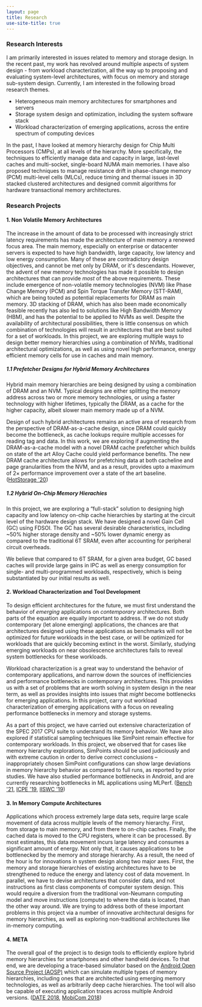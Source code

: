 ```yaml
---
layout: page
title: Research
use-site-title: true
---
```


### Research Interests
I am primarily interested in issues related to memory and storage design. 
In the recent past, my work has revolved around multiple aspects of system 
design - from workload characterization, all the way up to proposing and 
evaluating system-level architectures, with focus on memory and storage 
sub-system design. Currently, I am interested in the following broad 
research themes.

* Heterogeneous main memory architectures for smartphones and servers
* Storage system design and optimization, including the system software stack
* Workload characterization of emerging applications, across the entire spectrum of computing devices

In the past, I have looked at memory hierarchy design for Chip Multi Processors (CMPs), at all levels of the hierarchy. More specifically, the techniques to efficiently manage data and capacity in large, last-level caches and multi-socket, single-board NUMA main memories. I have also proposed techniques to manage resistance drift in phase-change memory (PCM) multi-level cells (MLCs), reduce timing and thermal issues in 3D stacked clustered architectures and designed commit algorithms for hardware transactional memory architectures.

### Research Projects
#### **1. Non Volatile Memory Architectures**
The increase in the amount of data to be processed with increasingly strict 
latency requirements has made the architecture of main memory a renewed focus 
area. The main memory, especially on enterprise or datacenter servers is expected 
to have high bandwidth, large capacity, low
latency and low energy consumption. Many of these are contradictory design 
objectives, and cannot be met only by DRAM, or it's descendants. However, the 
advent of new memory technologies has made it possible to design architectures
that can provide *most* of the above requirements. These include emergence of 
non-volatile memory technologies (NVM) like Phase Change Memory (PCM) and Spin 
Torque Transfer Memory (STT-RAM), which are being touted as potential
replacements for DRAM as main memory. 3D stacking of DRAM, which has also 
been made economically feasible recently has also led to solutions like 
High Bandwidth Memory (HBM), and has the potential to be applied to NVMs as well.
Despite the availability of architectural possibilities, there is little 
consensus on which combination of technologies 
will result in architectures that are best suited for a set of workloads.
In this project, we are exploring multiple ways to design better
memory hierarchies using a combination of NVMs, traditional architectural 
optimizations, as well as using novel high performance, energy efficient 
memory cells for use in caches and main memory.

##### 1.1 Prefetcher Designs for Hybrid Memory Architectures
Hybrid main memory hierarchies are being designed by using a combination of DRAM 
and an NVM. Typical designs are either splitting the 
memory address across two or more memory technologies, or using a faster 
technology with higher lifetimes, typically the DRAM, as a cache for the higher 
capacity, albeit slower main memory made up of a NVM.

Design of such hybrid architectures remains an active area of research from the perspective of DRAM-as-a-cache design, since DRAM could quickly become the bottleneck, as cache lookups require multiple accesses for reading tag and data. In this work, we are exploring if augmenting the DRAM-as-a-cache model with a novel DRAM cache prefetcher which builds on state of the art Alloy Cache could yield performance benefits. The new DRAM cache architecture allows for prefetching data at both cacheline and page granularities from the NVM, and as a result, provides upto a maximum of 2× performance improvement over a state of the art baseline. (<a href="/pubs/hotstorage2020.pdf">HotStorage '20</a>)

##### 1.2 Hybrid On-Chip Memory Hierachies
In this project, we are exploring a “full-stack” solution to designing high
capacity and low latency on-chip cache hierarchies by starting at
the circuit level of the hardware design stack. We have designed a
novel Gain Cell (GC) using FDSOI. The GC has several
desirable characteristics, including ~50% higher storage density
and ~50% lower dynamic energy as compared to the traditional
6T SRAM, even after accounting for peripheral circuit overheads.

We believe that compared to 6T SRAM, for a
given area budget, GC based caches will provide large gains in IPC 
as well as energy consumption for single- and multi-programmed workloads,
respectively, which is being substantiated by our initial results as well.

#### **2. Workload Characterization and Tool Development**
To design efficient architectures for the future, we must first understand 
the behavior of *emerging* applications on *contemporary* architectures. 
Both parts of the equation are equally important to address. If we 
do not study contemporary (let alone emerging) applications, the chances
are that architectures designed using these applications as benchmarks
will not be optimized for future workloads in the best case, or will be 
optimized for workloads that are quickly becoming extinct in the worst. 
Similarly, studying emerging workloads on near obsolescence architectures 
fails to reveal system bottlenecks for these workloads. 


Workload characterization is a great way to understand the 
behavior of contemporary applications, and narrow down the sources of 
inefficiencies and performance bottlenecks in contemporary architectures. 
This provides us with a set of problems that are worth solving in system
design in the near term, as well as provides insights into issues that 
*might* become bottlenecks for emerging applications. In this project, 
carry out workload characterization of emerging applications with a 
focus on revealing performance bottlenecks in memory and storage systems. 


As a part of this project, we have carried out extensive characterization of the 
SPEC 2017 CPU suite to understand its memory behavior.
We have also explored if statistical sampling techniques like SimPoint 
remain effective for contemporary workloads. In this project, we observed that for cases like memory hierarchy explorations, SimPoints should 
be used judiciously and with extreme caution in order to derive correct conclusions – inappropriately chosen SimPoint configurations can show large deviations in memory hierarchy behavior as compared to full runs, as reported by prior studies. We have also studied performance bottlenecks in Android, and 
are currently researching bottlenecks in ML applications using MLPerf. (<a href="/pubs/bench2021.pdf">Bench '21</a>, <a href="/pubs/icpe2019b.pdf">ICPE '19</a>, <a href="/pubs/iiswc2019.pdf">IISWC '19</a>)

#### **3. In Memory Compute Architectures**
Applications which process extremely large data sets, require large scale movement 
of data across multiple levels of the memory hierarchy. First, from storage to
 main memory, and from there to on-chip caches. Finally, the cached data is moved
 to the CPU registers, where it can be processed. By most estimates, this 
 data movement incurs large latency and consumes a significant amount of 
 energy. Not only that, it causes applications to be bottlenecked by the 
 memory and storage hierarchy. As a result, the need of the hour is for 
 innovations in system design along two major axes. First, the memory and storage
  hierarchies of existing architectures have to be strengthened to reduce 
  the energy and latency cost of data movement. In parallel, we have to 
  devise architectures that consider data, and not instructions as first 
  class components of computer system design. This would require a diversion 
  from the traditional von-Neumann computing model and move instructions 
  (compute) to where the data is located, than the other way around. We are 
  trying to address both of these important problems in this project via a number of innovative architectural designs for memory hierarchies, as well as exploring non-traditional architectures like in-memory computing.

#### **4. META**
The overall goal of the project is to design tools to efficiently 
explore hybrid memory hierarchies for smartphones and other handheld
devices. To that end, we are developing a trace-based simulator based 
on the <a href="https://source.android.com">Android Open Source Project (AOSP)</a> which can simulate multiple types of memory 
hierarchies, including ones that are architected using emerging 
memory technologies, as well as arbitrarily deep cache hierarchies. 
The tool will also be capable of executing application traces across multiple Android versions. (<a href="/pubs/date2018.pdf">DATE 2018</a>, <a href="/pubs/mobicom2018.pdf">MobiCom 2018</a>)


